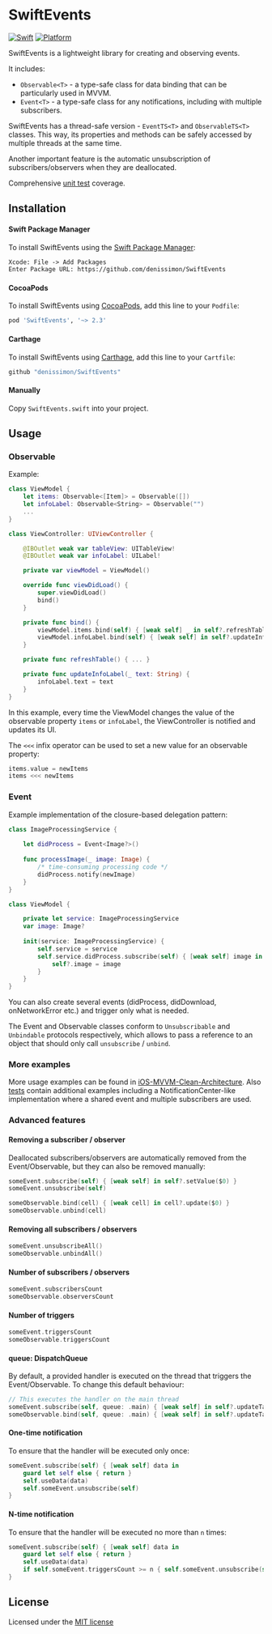 SwiftEvents
===========

[![Swift](https://img.shields.io/badge/Swift-6-orange.svg?style=flat)](https://swift.org)
[![Platform](https://img.shields.io/badge/platform-iOS%20%7C%20macOS%20%7C%20watchOS%20%7C%20tvOS%20%7C%20Linux-lightgrey.svg)](https://developer.apple.com/swift/)

SwiftEvents is a lightweight library for creating and observing events.

It includes:
* `Observable<T>` - a type-safe class for data binding that can be particularly used in MVVM.
* `Event<T>` - a type-safe class for any notifications, including with multiple subscribers.

SwiftEvents has a thread-safe version - `EventTS<T>` and `ObservableTS<T>` classes. This way, its properties and methods can be safely accessed by multiple threads at the same time.

Another important feature is the automatic unsubscription of subscribers/observers when they are deallocated.

Comprehensive [unit test](https://github.com/denissimon/SwiftEvents/blob/master/Tests/SwiftEventsTests) coverage.

Installation
------------

#### Swift Package Manager

To install SwiftEvents using the [Swift Package Manager](https://swift.org/package-manager):

```txt
Xcode: File -> Add Packages
Enter Package URL: https://github.com/denissimon/SwiftEvents
```

#### CocoaPods

To install SwiftEvents using [CocoaPods](https://cocoapods.org), add this line to your `Podfile`:

```ruby
pod 'SwiftEvents', '~> 2.3'
```

#### Carthage

To install SwiftEvents using [Carthage](https://github.com/Carthage/Carthage), add this line to your `Cartfile`:

```ruby
github "denissimon/SwiftEvents"
```

#### Manually

Copy `SwiftEvents.swift` into your project.

Usage
-----

### Observable

Example:

```swift
class ViewModel {
    let items: Observable<[Item]> = Observable([])
    let infoLabel: Observable<String> = Observable("")
    ...
}
```

```swift
class ViewController: UIViewController {

    @IBOutlet weak var tableView: UITableView!
    @IBOutlet weak var infoLabel: UILabel!

    private var viewModel = ViewModel()

    override func viewDidLoad() {
        super.viewDidLoad()
        bind()
    }

    private func bind() {
        viewModel.items.bind(self) { [weak self] _ in self?.refreshTable() }
        viewModel.infoLabel.bind(self) { [weak self] in self?.updateInfoLabel($0) }
    }

    private func refreshTable() { ... }

    private func updateInfoLabel(_ text: String) {
        infoLabel.text = text
    }
}
```

In this example, every time the ViewModel changes the value of the observable property `items` or `infoLabel`, the ViewController is notified and updates its UI.

The `<<<` infix operator can be used to set a new value for an observable property:

```swift
items.value = newItems
items <<< newItems
```

### Event

Example implementation of the closure-based delegation pattern:

```swift
class ImageProcessingService {
    
    let didProcess = Event<Image?>()
    
    func processImage(_ image: Image) {
        /* time-consuming processing code */
        didProcess.notify(newImage)
    }
}
```

```swift
class ViewModel {

    private let service: ImageProcessingService
    var image: Image?
    
    init(service: ImageProcessingService) {
        self.service = service
        self.service.didProcess.subscribe(self) { [weak self] image in 
            self?.image = image
        }
    }
}
```

You can also create several events (didProcess, didDownload, onNetworkError etc.) and trigger only what is needed.

The Event and Observable classes conform to `Unsubscribable` and `Unbindable` protocols respectively, which allows to pass a reference to an object that should only call `unsubscribe` / `unbind`.

### More examples

More usage examples can be found in [iOS-MVVM-Clean-Architecture](https://github.com/denissimon/iOS-MVVM-Clean-Architecture). Also [tests](https://github.com/denissimon/SwiftEvents/blob/master/Tests/SwiftEventsTests) contain additional examples including a NotificationCenter-like implementation where a shared event and multiple subscribers are used.

### Advanced features

#### Removing a subscriber / observer

Deallocated subscribers/observers are automatically removed from the Event/Observable, but they can also be removed manually:

```swift
someEvent.subscribe(self) { [weak self] in self?.setValue($0) }
someEvent.unsubscribe(self)

someObservable.bind(cell) { [weak cell] in cell?.update($0) }
someObservable.unbind(cell)
```

#### Removing all subscribers / observers

```swift
someEvent.unsubscribeAll()
someObservable.unbindAll()
```

#### Number of subscribers / observers

```swift
someEvent.subscribersCount
someObservable.observersCount
```

#### Number of triggers

```swift
someEvent.triggersCount
someObservable.triggersCount
```

#### queue: DispatchQueue

By default, a provided handler is executed on the thread that triggers the Event/Observable. To change this default behaviour:

```swift
// This executes the handler on the main thread
someEvent.subscribe(self, queue: .main) { [weak self] in self?.updateTable($0) }
someObservable.bind(self, queue: .main) { [weak self] in self?.updateTable($0) }
```

#### One-time notification

To ensure that the handler will be executed only once:

```swift
someEvent.subscribe(self) { [weak self] data in
    guard let self else { return }
    self.useData(data)
    self.someEvent.unsubscribe(self)
}
```

#### N-time notification

To ensure that the handler will be executed no more than `n` times:

```swift
someEvent.subscribe(self) { [weak self] data in
    guard let self else { return }
    self.useData(data)
    if self.someEvent.triggersCount >= n { self.someEvent.unsubscribe(self) }
}
```

License
-------

Licensed under the [MIT license](https://github.com/denissimon/SwiftEvents/blob/master/LICENSE)

